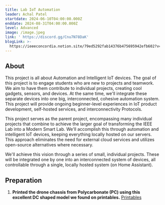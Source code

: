 ```yaml
---
title: Lab IoT Automation
leader: Achal Patel
startdate: 2024-06-10T04:00:00.000Z
enddate: 2024-08-31T04:00:00.000Z
level: Advanced
image: /image.jpeg
link: ' https://discord.gg/Cnu7N78DaK'
blogLink: >-
  https://ieeeconcordia.notion.site/79ed5292fab14376b475695942efb602?v=eb672bb48ea9472faa33fcabbc2dbe41&pvs=4
---
```


## About

This project is all about Automation and Intelligent IoT devices. The goal of this project is to engage students who are new to projects and teamwork. We aim to have them contribute to individual projects, creating cool gadgets, sensors, and devices. At the same time, we'll integrate these separate devices into one big, interconnected, cohesive automation system. This project will provide ongoing beginner-level experiences in IoT product development, self-hosted services, and interconnectivity Protocols.

This project serves as the parent project, encompassing many individual projects that combine to achieve the larger goal of transforming the IEEE Lab into a Modern Smart Lab. We'll accomplish this through automation and intelligent IoT devices, keeping everything locally hosted on our servers. This approach eliminates the need for external cloud services and utilizes open-source alternatives where necessary.

We'll achieve this vision through a series of small, individual projects. These will be integrated one by one into an interconnected system of devices, all controllable through a single, locally hosted system (on Home Assistant).

## Preparation

1. **Printed the drone chassis from Polycarbonate (PC) using this excellent DC shaped model we found on printables.**
   [Printables](https://www.printables.com/model/196607-6-fpv-drone)
